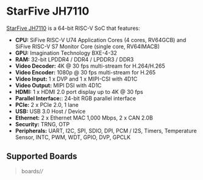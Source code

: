 # StarFive JH7110

[StarFive JH7110](https://doc-en.rvspace.org/Doc_Center/jh7110.html) is
a 64-bit RISC-V SoC that features:

  - **CPU:** SiFive RISC-V U74 Application Cores (4 cores, RV64GCB) and
    SiFive RISC-V S7 Monitor Core (single core, RV64IMACB)
  - **GPU:** Imagination Technology BXE-4-32
  - **RAM:** 32-bit LPDDR4 / DDR4 / LPDDR3 / DDR3
  - **Video Decoder:** 4K @ 30 fps multi-stream for H.264/H.265
  - **Video Encoder:** 1080p @ 30 fps multi-stream for H.265
  - **Video Input:** 1 x DVP and 1 x MIPI-CSI with 4D1C
  - **Video Output:** MIPI DSI with 4D1C
  - **HDMI:** 1 x HDMI 2.0 port display up to 4K @ 30 fps
  - **Parallel Interface:**: 24-bit RGB parallel interface
  - **PCIe:** 2 x PCIe 2.0, 1 lane
  - **USB:** USB 3.0 Host / Device
  - **Ethernet:** 2 x Ethernet MAC 1,000 Mbps, 2 x CAN 2.0B
  - **Security:** TRNG, OTP
  - **Peripherals:** UART, I2C, SPI, SDIO, DPI, PCM / I2S, Timers,
    Temperature Sensor, INTC, PWM, WDT, GPIO, DVP, GPCLK

## Supported Boards

> boards/*/*
